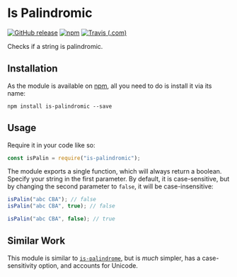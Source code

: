 # Is Palindromic

[![GitHub release](https://img.shields.io/github/release/haykam821/Is-Palindromic.svg?style=popout&label=github)](https://github.com/haykam821/Is-Palindromic/releases/latest)
[![npm](https://img.shields.io/npm/v/is-palindromic.svg?style=popout&colorB=red)](https://www.npmjs.com/package/is-palindromic)
[![Travis (.com)](https://img.shields.io/travis/com/haykam821/Is-Palindromic.svg?style=popout)](https://travis-ci.com/haykam821/Is-Palindromic)

Checks if a string is palindromic.

## Installation

As the module is available on [npm](https://www.npmjs.com/package/is-palindromic), all you need to do is install it via its name:

    npm install is-palindromic --save

## Usage

Require it in your code like so:

```js
const isPalin = require("is-palindromic");
```

The module exports a single function, which will always return a boolean. Specify your string in the first parameter. By default, it is case-sensitive, but by changing the second parameter to `false`, it will be case-insensitive:

```js
isPalin("abc CBA"); // false
isPalin("abc CBA", true); // false

isPalin("abc CBA", false); // true
```

## Similar Work

This module is similar to [`is-palindrome`](https://github.com/jaredcacurak/is-palindrome), but is *much* simpler, has a case-sensitivity option, and accounts for Unicode.

